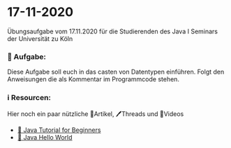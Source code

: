 # 17-11-2020

Übungsaufgabe vom 17.11.2020 für die Studierenden des Java I Seminars der Universität zu Köln


### 📝 Aufgabe:

Diese Aufgabe soll euch in das casten von Datentypen einführen. Folgt den Anweisungen die als Kommentar im Programmcode stehen.


### ℹ️ Resourcen:
Hier noch ein paar nützliche 📃Artikel, 🖊️Threads und 🎥Videos

- [🎥 Java Tutorial for Beginners ](https://www.youtube.com/watch?v=eIrMbAQSU34&t=1076s&ab_channel=ProgrammingwithMosh)
- [📃 Java Hello World](https://www.w3schools.com/java/java_type_casting.asp)
